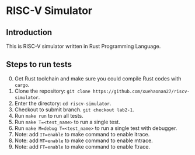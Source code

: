 # RISC-V Simulator
## Introduction
This is RISC-V simulator written in Rust Programming Language.

## Steps to run tests
0. Get Rust toolchain and make sure you could compile Rust codes with `cargo`.
1. Clone the repository: `git clone https://github.com/xuehaonan27/riscv-simulator`.
2. Enter the directory: `cd riscv-simulator`.
3. Checkout to submit branch. `git checkout lab2-1`.
4. Run `make run` to run all tests.
5. Run `make T=<test_name>` to run a single test.
6. Run `make M=debug T=<test_name>` to run a single test with debugger.
7. Note: add `IT=enable` to make command to enable itrace.
8. Note: add `MT=enable` to make command to enable mtrace.
9. Note: add `FT=enable` to make command to enable ftrace.
